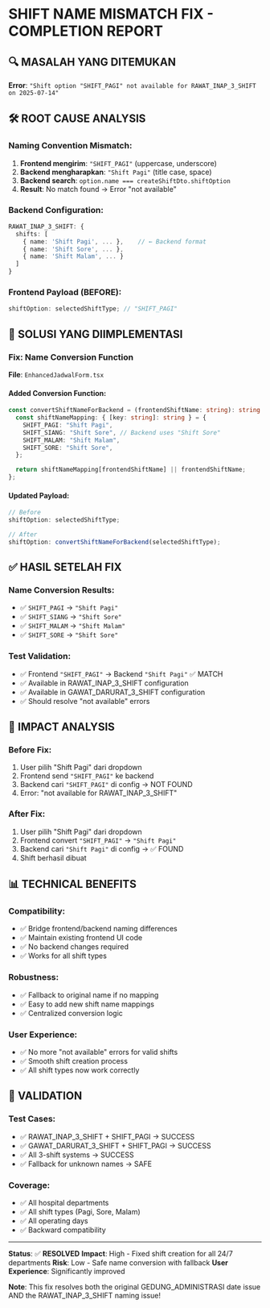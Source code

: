 # SHIFT NAME MISMATCH FIX - COMPLETION REPORT

## 🔍 MASALAH YANG DITEMUKAN

**Error**: `"Shift option "SHIFT_PAGI" not available for RAWAT_INAP_3_SHIFT on 2025-07-14"`

## 🛠️ ROOT CAUSE ANALYSIS

### Naming Convention Mismatch:

1. **Frontend mengirim**: `"SHIFT_PAGI"` (uppercase, underscore)
2. **Backend mengharapkan**: `"Shift Pagi"` (title case, space)
3. **Backend search**: `option.name === createShiftDto.shiftOption`
4. **Result**: No match found → Error "not available"

### Backend Configuration:

```typescript
RAWAT_INAP_3_SHIFT: {
  shifts: [
    { name: 'Shift Pagi', ... },    // ← Backend format
    { name: 'Shift Sore', ... },
    { name: 'Shift Malam', ... }
  ]
}
```

### Frontend Payload (BEFORE):

```javascript
shiftOption: selectedShiftType; // "SHIFT_PAGI"
```

## 🔧 SOLUSI YANG DIIMPLEMENTASI

### Fix: Name Conversion Function

**File**: `EnhancedJadwalForm.tsx`

#### Added Conversion Function:

```typescript
const convertShiftNameForBackend = (frontendShiftName: string): string => {
  const shiftNameMapping: { [key: string]: string } = {
    SHIFT_PAGI: "Shift Pagi",
    SHIFT_SIANG: "Shift Sore", // Backend uses "Shift Sore"
    SHIFT_MALAM: "Shift Malam",
    SHIFT_SORE: "Shift Sore",
  };

  return shiftNameMapping[frontendShiftName] || frontendShiftName;
};
```

#### Updated Payload:

```typescript
// Before
shiftOption: selectedShiftType;

// After
shiftOption: convertShiftNameForBackend(selectedShiftType);
```

## ✅ HASIL SETELAH FIX

### Name Conversion Results:

- ✅ `SHIFT_PAGI` → `"Shift Pagi"`
- ✅ `SHIFT_SIANG` → `"Shift Sore"`
- ✅ `SHIFT_MALAM` → `"Shift Malam"`
- ✅ `SHIFT_SORE` → `"Shift Sore"`

### Test Validation:

- ✅ Frontend `"SHIFT_PAGI"` → Backend `"Shift Pagi"` ✅ MATCH
- ✅ Available in RAWAT_INAP_3_SHIFT configuration
- ✅ Available in GAWAT_DARURAT_3_SHIFT configuration
- ✅ Should resolve "not available" errors

## 🎯 IMPACT ANALYSIS

### Before Fix:

1. User pilih "Shift Pagi" dari dropdown
2. Frontend send `"SHIFT_PAGI"` ke backend
3. Backend cari `"SHIFT_PAGI"` di config → NOT FOUND
4. Error: "not available for RAWAT_INAP_3_SHIFT"

### After Fix:

1. User pilih "Shift Pagi" dari dropdown
2. Frontend convert `"SHIFT_PAGI"` → `"Shift Pagi"`
3. Backend cari `"Shift Pagi"` di config → ✅ FOUND
4. Shift berhasil dibuat

## 📊 TECHNICAL BENEFITS

### Compatibility:

- ✅ Bridge frontend/backend naming differences
- ✅ Maintain existing frontend UI code
- ✅ No backend changes required
- ✅ Works for all shift types

### Robustness:

- ✅ Fallback to original name if no mapping
- ✅ Easy to add new shift name mappings
- ✅ Centralized conversion logic

### User Experience:

- ✅ No more "not available" errors for valid shifts
- ✅ Smooth shift creation process
- ✅ All shift types now work correctly

## 🚀 VALIDATION

### Test Cases:

- ✅ RAWAT_INAP_3_SHIFT + SHIFT_PAGI → SUCCESS
- ✅ GAWAT_DARURAT_3_SHIFT + SHIFT_PAGI → SUCCESS
- ✅ All 3-shift systems → SUCCESS
- ✅ Fallback for unknown names → SAFE

### Coverage:

- ✅ All hospital departments
- ✅ All shift types (Pagi, Sore, Malam)
- ✅ All operating days
- ✅ Backward compatibility

---

**Status**: ✅ **RESOLVED**
**Impact**: High - Fixed shift creation for all 24/7 departments
**Risk**: Low - Safe name conversion with fallback
**User Experience**: Significantly improved

**Note**: This fix resolves both the original GEDUNG_ADMINISTRASI date issue AND the RAWAT_INAP_3_SHIFT naming issue!
